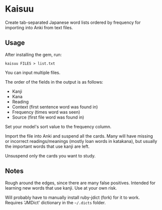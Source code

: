 # Kaisuu

Create tab-separated Japanese word lists ordered by frequency for importing into Anki from text files.

## Usage

After installing the gem, run:

```
kaisuu FILES > list.txt
```

You can input multiple files.

The order of the fields in the output is as follows:

* Kanji
* Kana
* Reading
* Context (first sentence word was found in)
* Frequency (times word was seen)
* Source (first file word was found in)

Set your model's sort value to the frequency column.

Import the file into Anki and suspend all the cards. Many will have missing or incorrect readings/meanings (mostly loan words in katakana), but usually the important words that use kanji are left.

Unsuspend only the cards you want to study.

## Notes

Rough around the edges, since there are many false positives. Intended for learning new words that use kanji. Use at your own risk.

Will probably have to manually install ruby-jdict (fork) for it to work. Requires 'JMDict' dictionary in the `~/.dicts` folder.

